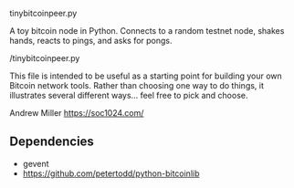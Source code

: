 tinybitcoinpeer.py

A toy bitcoin node in Python. Connects to a random testnet node, shakes hands, reacts to pings, and asks for pongs.

 /tinybitcoinpeer.py

This file is intended to be useful as a starting point 
for building your own Bitcoin network tools. Rather than
choosing one way to do things, it illustrates several
different ways... feel free to pick and choose.

Andrew Miller https://soc1024.com/

Dependencies
------------
- gevent
- https://github.com/petertodd/python-bitcoinlib
